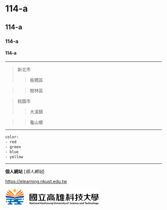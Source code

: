   # 114-a
## 114-a
### 114-a
#### 114-a
***
>新北市
>>板橋區


>>樹林區


>桃園市
>>大溪鎮

>>龜山鄉
***
```
color:
- red
- green
- blue
- yellow
```

---
**個人網站**
[*個人網站*]

<https://elearning.nkust.edu.tw>

![NKUST](nkust.png "NKUST")

